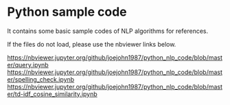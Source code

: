 # Python sample code
It contains some basic sample codes of NLP algorithms for references.

If the files do not load, please use the nbviewer links below.

https://nbviewer.jupyter.org/github/joejohn1987/python_nlp_code/blob/master/query.ipynb
https://nbviewer.jupyter.org/github/joejohn1987/python_nlp_code/blob/master/spelling_check.ipynb
https://nbviewer.jupyter.org/github/joejohn1987/python_nlp_code/blob/master/td-idf_cosine_similarity.ipynb

